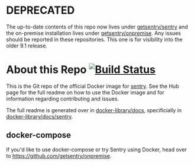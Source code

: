 # DEPRECATED

The up-to-date contents of this repo now lives under [getsentry/sentry](https://github.com/getsentry/sentry/tree/master/docker) and the on-premise installation lives under [getsentry/onpremise](https://github.com/getsentry/onpremise). Any issues should be reported in these repositories. This one is for visibility into the older 9.1 release.

# About this Repo [![Build Status][build-status-image]][build-status-url]

This is the Git repo of the official Docker image for [sentry](https://registry.hub.docker.com/_/sentry/). See the
Hub page for the full readme on how to use the Docker image and for information
regarding contributing and issues.

The full readme is generated over in [docker-library/docs](https://github.com/docker-library/docs),
specificially in [docker-library/docs/sentry](https://github.com/docker-library/docs/tree/master/sentry).

## docker-compose

If you'd like to use docker-compose or try Sentry using Docker, head over to https://github.com/getsentry/onpremise.

[build-status-image]: https://img.shields.io/travis/getsentry/docker-sentry.svg
[build-status-url]: https://travis-ci.org/getsentry/docker-sentry
